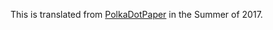 This is translated from [PolkaDotPaper](https://polkadot.network/PolkaDotPaper.pdf) in the Summer of 2017.

